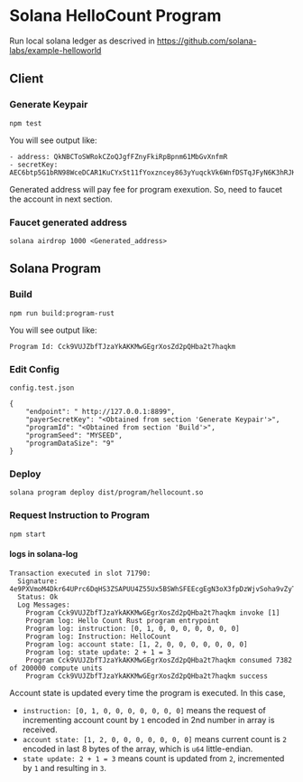 # Solana HelloCount Program
Run local solana ledger as descrived in https://github.com/solana-labs/example-helloworld

## Client
### Generate Keypair
```
npm test
```
You will see output like:
```
- address: QkNBCToSWRokCZoQJgfFZnyFkiRpBpnm61MbGvXnfmR
- secretKey: AEC6btp5G1bRN98WceDCAR1KuCYxSt11fYoxzncey863yYuqckVk6WnfDSTqJFyN6K3hRJKVc3buqHYmBtoDZ7u
```
Generated address will pay fee for program exexution. So, need to faucet the account in next section.
### Faucet generated address
```
solana airdrop 1000 <Generated_address>
```

## Solana Program
### Build
```
npm run build:program-rust
```
You will see output like:
```
Program Id: Cck9VUJZbfTJzaYkAKKMwGEgrXosZd2pQHba2t7haqkm
```
### Edit Config
`config.test.json`
```
{
    "endpoint": " http://127.0.0.1:8899",
    "payerSecretKey": "<Obtained from section 'Generate Keypair'>",
    "programId": "<Obtained from section 'Build'>",
    "programSeed": "MYSEED",
    "programDataSize": "9"
}
```
### Deploy
```
solana program deploy dist/program/hellocount.so
```
### Request Instruction to Program
```
npm start
```
#### logs in solana-log
```
Transaction executed in slot 71790:
  Signature: 4e9PXVmoM4Dkr64UPrc6DqHS3ZSAPUU4Z55Ux5BSWhSFEEcgEgN3oX3fpDzWjvSoha9vZyTWVf68ARRPjtvGXN9
  Status: Ok
  Log Messages:
    Program Cck9VUJZbfTJzaYkAKKMwGEgrXosZd2pQHba2t7haqkm invoke [1]
    Program log: Hello Count Rust program entrypoint
    Program log: instruction: [0, 1, 0, 0, 0, 0, 0, 0, 0]
    Program log: Instruction: HelloCount
    Program log: account state: [1, 2, 0, 0, 0, 0, 0, 0, 0]
    Program log: state update: 2 + 1 = 3
    Program Cck9VUJZbfTJzaYkAKKMwGEgrXosZd2pQHba2t7haqkm consumed 7382 of 200000 compute units
    Program Cck9VUJZbfTJzaYkAKKMwGEgrXosZd2pQHba2t7haqkm success
```
Account state is updated every time the program is executed.
In this case, 
- `instruction: [0, 1, 0, 0, 0, 0, 0, 0, 0]` means the request of incrementing account count by `1` encoded in 2nd number in array is received.
- `account state: [1, 2, 0, 0, 0, 0, 0, 0, 0]` means current count is `2` encoded in last 8 bytes of the array, which is `u64` little-endian.
- `state update: 2 + 1 = 3` means count is updated from `2`, incremented by `1` and resulting in `3`.